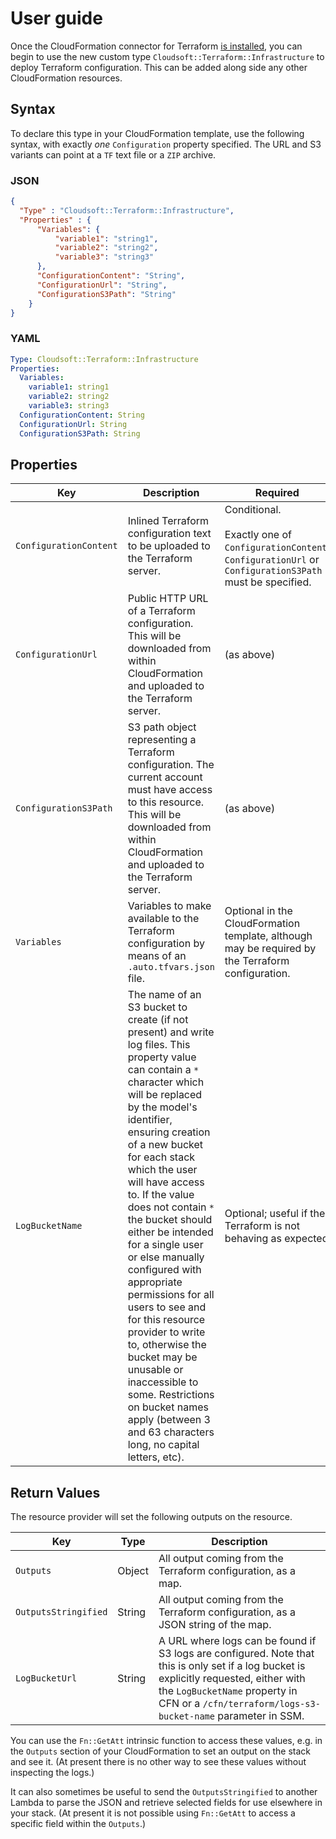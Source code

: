 # User guide

Once the CloudFormation connector for Terraform [is installed](installation-guide.md), you can begin to use the new custom type
`Cloudsoft::Terraform::Infrastructure` to deploy Terraform configuration. This can be added along side any other CloudFormation 
resources.

## Syntax

To declare this type in your CloudFormation template, use the following syntax,
with exactly _one_ `Configuration` property specified.
The URL and S3 variants can point at a `TF` text file or a `ZIP` archive.

### JSON
```json
{
  "Type" : "Cloudsoft::Terraform::Infrastructure",
  "Properties" : {
      "Variables": {
          "variable1": "string1",
          "variable2": "string2",
          "variable3": "string3"
      },
      "ConfigurationContent": "String",
      "ConfigurationUrl": "String",
      "ConfigurationS3Path": "String"
    }
}
```

### YAML
```yaml
Type: Cloudsoft::Terraform::Infrastructure
Properties:
  Variables:
    variable1: string1
    variable2: string2
    variable3: string3
  ConfigurationContent: String
  ConfigurationUrl: String
  ConfigurationS3Path: String
```

## Properties

| Key | Description | Required |
|-----|-------------|----------|
| `ConfigurationContent` | Inlined Terraform configuration text to be uploaded to the Terraform server. | Conditional.<br/><br/>Exactly one of `ConfigurationContent`, `ConfigurationUrl` or `ConfigurationS3Path` must be specified. |
| `ConfigurationUrl` | Public HTTP URL of a Terraform configuration. This will be downloaded from within CloudFormation and uploaded to the Terraform server. | (as above) |
| `ConfigurationS3Path` | S3 path object representing a Terraform configuration. The current account must have access to this resource. This will be downloaded from within CloudFormation and uploaded to the Terraform server. | (as above) |
| `Variables` | Variables to make available to the Terraform configuration by means of an `.auto.tfvars.json` file. | Optional in the CloudFormation template, although may be required by the Terraform configuration. |
| `LogBucketName` | The name of an S3 bucket to create (if not present) and write log files. This property value can contain a `*` character which will be replaced by the model's identifier, ensuring creation of a new bucket for each stack which the user will have access to. If the value does not contain `*` the bucket should either be intended for a single user or else manually configured with appropriate permissions for all users to see and for this resource provider to write to, otherwise the bucket may be unusable or inaccessible to some.  Restrictions on bucket names apply (between 3 and 63 characters long, no capital letters, etc). | Optional; useful if the Terraform is not behaving as expected |

## Return Values

The resource provider will set the following outputs on the resource.

| Key | Type | Description |
|-----|------|-------------|
| `Outputs` | Object | All output coming from the Terraform configuration, as a map. |
| `OutputsStringified` | String | All output coming from the Terraform configuration, as a JSON string of the map. |
| `LogBucketUrl` | String | A URL where logs can be found if S3 logs are configured. Note that this is only set if a log bucket is explicitly requested, either with the `LogBucketName` property in CFN or a `/cfn/terraform/logs-s3-bucket-name` parameter in SSM. |

You can use the `Fn::GetAtt` intrinsic function to access these values,
e.g. in the `Outputs` section of your CloudFormation to set an output on the stack and see it. 
(At present there is no other way to see these values without inspecting the logs.)

It can also sometimes be useful to send the `OutputsStringified` to another Lambda to parse the JSON
and retrieve selected fields for use elsewhere in your stack.
(At present it is not possible using `Fn::GetAtt` to access a specific field within the `Outputs`.)


